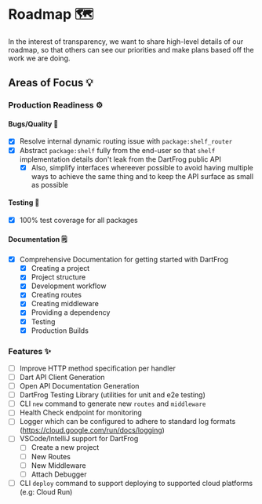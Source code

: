 # Roadmap 🗺️

In the interest of transparency, we want to share high-level details of our roadmap, so that others can see our priorities and make plans based off the work we are doing.

## Areas of Focus 💡

### Production Readiness ⚙️

#### Bugs/Quality 🐛

- [X] Resolve internal dynamic routing issue with `package:shelf_router`
- [X] Abstract `package:shelf` fully from the end-user so that `shelf` implementation details don't leak from the DartFrog public API
  - [X] Also, simplify interfaces whereever possible to avoid having multiple ways to achieve the same thing and to keep the API surface as small as possible

#### Testing 🧪

- [X] 100% test coverage for all packages

#### Documentation 🗒️

- [X] Comprehensive Documentation for getting started with DartFrog
  - [X] Creating a project
  - [X] Project structure
  - [X] Development workflow    
  - [X] Creating routes
  - [X] Creating middleware
  - [X] Providing a dependency
  - [X] Testing
  - [X] Production Builds

### Features ✨

- [ ] Improve HTTP method specification per handler 
- [ ] Dart API Client Generation
- [ ] Open API Documentation Generation
- [ ] DartFrog Testing Library (utilities for unit and e2e testing)
- [ ] CLI `new` command to generate new `routes` and `middleware`
- [ ] Health Check endpoint for monitoring
- [ ] Logger which can be configured to adhere to standard log formats (https://cloud.google.com/run/docs/logging)
- [ ] VSCode/IntelliJ support for DartFrog
  - [ ] Create a new project
  - [ ] New Routes
  - [ ] New Middleware
  - [ ] Attach Debugger
- [ ] CLI `deploy` command to support deploying to supported cloud platforms (e.g: Cloud Run)

